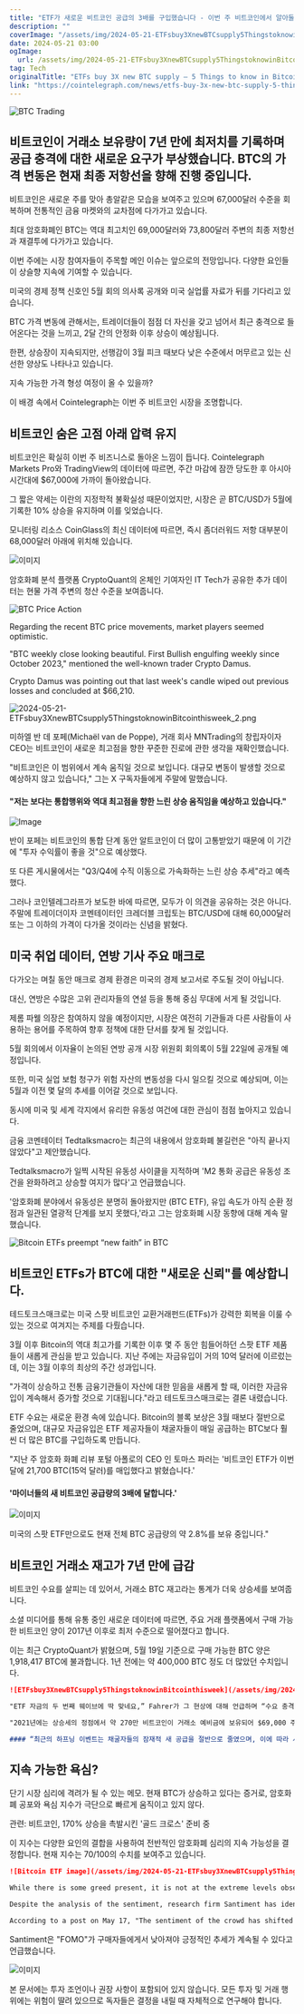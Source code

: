```yaml
---
title: "ETF가 새로운 비트코인 공급의 3배를 구입했습니다 - 이번 주 비트코인에서 알아둘 5가지 사항"
description: ""
coverImage: "/assets/img/2024-05-21-ETFsbuy3XnewBTCsupply5ThingstoknowinBitcointhisweek_thumbnail.png"
date: 2024-05-21 03:00
ogImage: 
  url: /assets/img/2024-05-21-ETFsbuy3XnewBTCsupply5ThingstoknowinBitcointhisweek_thumbnail.png
tag: Tech
originalTitle: "ETFs buy 3X new BTC supply — 5 Things to know in Bitcoin this week"
link: "https://cointelegraph.com/news/etfs-buy-3x-new-btc-supply-5-things-bitcoin-this-week"
---
```



![BTC Trading](/assets/img/2024-05-21-ETFsbuy3XnewBTCsupply5ThingstoknowinBitcointhisweek_thumbnail.png)

## 비트코인이 거래소 보유량이 7년 만에 최저치를 기록하며 공급 충격에 대한 새로운 요구가 부상했습니다. BTC의 가격 변동은 현재 최종 저항선을 향해 진행 중입니다.

비트코인은 새로운 주를 맞아 총알같은 모습을 보여주고 있으며 67,000달러 수준을 회복하며 전통적인 금융 마켓와의 교차점에 다가가고 있습니다.

최대 암호화폐인 BTC는 역대 최고치인 69,000달러와 73,800달러 주변의 최종 저항선과 재결투에 다가가고 있습니다.

<div class="content-ad"></div>

이번 주에는 시장 참여자들이 주목할 메인 이슈는 앞으로의 전망입니다. 다양한 요인들이 상슬향 지속에 기여할 수 있습니다.

미국의 경제 정책 신호인 5월 회의 의사록 공개와 미국 실업률 자료가 뒤를 기다리고 있습니다.

BTC 가격 변동에 관해서는, 트레이더들이 점점 더 자신을 갖고 넘어서 최근 충격으로 들어온다는 것을 느끼고, 2달 간의 안정화 이후 상승이 예상됩니다.

한편, 상승장이 지속되지만, 선행감이 3월 피크 때보다 낮은 수준에서 머무르고 있는 신선한 양상도 나타나고 있습니다.

<div class="content-ad"></div>

지속 가능한 가격 형성 여정이 올 수 있을까?

이 배경 속에서 Cointelegraph는 이번 주 비트코인 시장을 조명합니다.

## 비트코인 숨은 고점 아래 압력 유지

비트코인은 확실히 이번 주 비즈니스로 돌아온 느낌이 듭니다. Cointelegraph Markets Pro와 TradingView의 데이터에 따르면, 주간 마감에 잠깐 당도한 후 아시아 시간대에 $67,000에 가까이 돌아왔습니다.

<div class="content-ad"></div>

그 짧은 약세는 이란의 지정학적 불확실성 때문이었지만, 시장은 곧 BTC/USD가 5월에 기록한 10% 상승을 유지하며 이를 잊었습니다.

모니터링 리소스 CoinGlass의 최신 데이터에 따르면, 즉시 좀더러워드 저항 대부분이 68,000달러 아래에 위치해 있습니다.

![이미지](/assets/img/2024-05-21-ETFsbuy3XnewBTCsupply5ThingstoknowinBitcointhisweek_0.png)

암호화폐 분석 플랫폼 CryptoQuant의 온체인 기여자인 IT Tech가 공유한 추가 데이터는 현물 가격 주변의 청산 수준을 보여줍니다.

<div class="content-ad"></div>

![BTC Price Action](/assets/img/2024-05-21-ETFsbuy3XnewBTCsupply5ThingstoknowinBitcointhisweek_1.png)

Regarding the recent BTC price movements, market players seemed optimistic.

"BTC weekly close looking beautiful. First Bullish engulfing weekly since October 2023," mentioned the well-known trader Crypto Damus.

Crypto Damus was pointing out that last week's candle wiped out previous losses and concluded at $66,210.

<div class="content-ad"></div>

![2024-05-21-ETFsbuy3XnewBTCsupply5ThingstoknowinBitcointhisweek_2.png](/assets/img/2024-05-21-ETFsbuy3XnewBTCsupply5ThingstoknowinBitcointhisweek_2.png)

미하엘 반 데 포페(Michaël van de Poppe), 거래 회사 MNTrading의 창립자이자 CEO는 비트코인이 새로운 최고점을 향한 꾸준한 진로에 관한 생각을 재확인했습니다.

"비트코인은 이 범위에서 계속 움직일 것으로 보입니다. 대규모 변동이 발생할 것으로 예상하지 않고 있습니다," 그는 X 구독자들에게 주말에 말했습니다.

#### "저는 보다는 통합행위와 역대 최고점을 향한 느린 상승 움직임을 예상하고 있습니다."

<div class="content-ad"></div>

![Image](/assets/img/2024-05-21-ETFsbuy3XnewBTCsupply5ThingstoknowinBitcointhisweek_3.png)

반이 포페는 비트코인의 통합 단계 동안 알트코인이 더 많이 고통받았기 때문에 이 기간에 "투자 수익률이 좋을 것"으로 예상했다.

또 다른 게시물에서는 "Q3/Q4에 수직 이동으로 가속화하는 느린 상승 추세"라고 예측했다.

그러나 코인텔레그라프가 보도한 바에 따르면, 모두가 이 의견을 공유하는 것은 아니다. 주말에 트레이더이자 코멘테이터인 크레더블 크립토는 BTC/USD에 대해 60,000달러 또는 그 이하의 가격이 다가올 것이라는 신념을 밝혔다.

<div class="content-ad"></div>

## 미국 취업 데이터, 연방 기사 주요 매크로

다가오는 며칠 동안 매크로 경제 환경은 미국의 경제 보고서로 주도될 것이 아닙니다.

대신, 연방은 수많은 고위 관리자들의 연설 등을 통해 중심 무대에 서게 될 것입니다.

제롬 파웰 의장은 참여하지 않을 예정이지만, 시장은 여전히 기관들과 다른 사람들이 사용하는 용어를 주목하여 향후 정책에 대한 단서를 찾게 될 것입니다.

<div class="content-ad"></div>

5월 회의에서 이자율이 논의된 연방 공개 시장 위원회 회의록이 5월 22일에 공개될 예정입니다.

또한, 미국 실업 보험 청구가 위험 자산의 변동성을 다시 일으킬 것으로 예상되며, 이는 5월과 이전 몇 달의 추세를 이어갈 것으로 보입니다.

동시에 미국 및 세계 각지에서 유리한 유동성 여건에 대한 관심이 점점 높아지고 있습니다.

금융 코멘테이터 Tedtalksmacro는 최근의 내용에서 암호화폐 불길런은 "아직 끝나지 않았다"고 제안했습니다.

<div class="content-ad"></div>

Tedtalksmacro가 일찍 시작된 유동성 사이클을 지적하며 'M2 통화 공급은 유동성 조건을 완화하려고 상승할 여지가 많다'고 언급했습니다.

'암호화폐 분야에서 유동성은 분명히 돌아왔지만 (BTC ETF), 유입 속도가 아직 순환 정점과 일관된 열광적 단계를 보지 못했다,'라고 그는 암호화폐 시장 동향에 대해 계속 말했습니다.

![Bitcoin ETFs preempt “new faith” in BTC](/assets/img/2024-05-21-ETFsbuy3XnewBTCsupply5ThingstoknowinBitcointhisweek_4.png)

## 비트코인 ETFs가 BTC에 대한 "새로운 신뢰"를 예상합니다.

<div class="content-ad"></div>

테드토크스매크로는 미국 스팟 비트코인 교환거래펀드(ETFs)가 강력한 회복을 이룰 수 있는 것으로 여겨지는 주제를 다뤘습니다.

3월 이후 Bitcoin의 역대 최고가를 기록한 이후 몇 주 동안 힘들어하던 스팟 ETF 제품들이 새롭게 관심을 받고 있습니다. 지난 주에는 자금유입이 거의 10억 달러에 이르렀는데, 이는 3월 이후의 최상의 주간 성과입니다.

"가격이 상승하고 전통 금융기관들이 자산에 대한 믿음을 새롭게 할 때, 이러한 자금유입이 계속해서 증가할 것으로 기대됩니다."라고 테드토크스매크로는 결론 내렸습니다.

ETF 수요는 새로운 환경 속에 있습니다. Bitcoin의 블록 보상은 3월 때보다 절반으로 줄었으며, 대규모 자금유입은 ETF 제공자들이 채굴자들이 매일 공급하는 BTC보다 훨씬 더 많은 BTC를 구입하도록 만듭니다.

<div class="content-ad"></div>

"지난 주 암호화 화폐 리뷰 포털 아폴로의 CEO 인 토마스 파러는 '비트코인 ETF가 이번 달에 21,700 BTC(15억 달러)를 매입했다고 밝혔습니다.'

#### '마이너들의 새 비트코인 공급량의 3배에 달합니다.'

![이미지](/assets/img/2024-05-21-ETFsbuy3XnewBTCsupply5ThingstoknowinBitcointhisweek_5.png)

미국의 스팟 ETF만으로도 현재 전체 BTC 공급량의 약 2.8%를 보유 중입니다."

<div class="content-ad"></div>

## 비트코인 거래소 재고가 7년 만에 급감

비트코인 수요를 살피는 데 있어서, 거래소 BTC 재고라는 통계가 더욱 상승세를 보여줍니다.

소셜 미디어를 통해 유통 중인 새로운 데이터에 따르면, 주요 거래 플랫폼에서 구매 가능한 비트코인 양이 2017년 이후로 최저 수준으로 떨어졌다고 합니다.

이는 최근 CryptoQuant가 밝혔으며, 5월 19일 기준으로 구매 가능한 BTC 양은 1,918,417 BTC에 불과합니다. 1년 전에는 약 400,000 BTC 정도 더 많았던 수치입니다.

<div class="content-ad"></div>

```markdown
![ETFsbuy3XnewBTCsupply5ThingstoknowinBitcointhisweek](/assets/img/2024-05-21-ETFsbuy3XnewBTCsupply5ThingstoknowinBitcointhisweek_6.png)

"ETF 자금의 두 번째 웨이브에 딱 맞네요,” Fahrer가 그 현상에 대해 언급하며 “수요 충격”과 “비탄력적 공급”의 조합에 주목했습니다.

"2021년에는 상승세의 정점에서 약 270만 비트코인이 거래소 예비금에 보유되어 $69,000 주변에서 거래되었습니다. 세 사년 뒤, 예비금은 약 200만 비트코인으로 감소했지만 거래 가격은 역사적인 최고점에 접근하고 있다," 그 동안 CryptoQuant의 기여 분석가가 지난 주의 Quicktake 시장 업데이트 중 하나에서 썼습니다.

#### “최근의 하프닝 이벤트는 채굴자들의 잠재적 새 공급을 절반으로 줄였으며, 이에 따라 시장에 새 비트코인이 판매를 통해 진입할 가능성이 크게 감소했습니다. 이러한 역학을 고려하면 비트코인에 대한 곰세력 입장을 유지하는 것이 어려워집니다.”
```

<div class="content-ad"></div>

## 지속 가능한 욕심?

단기 시장 심리에 격려가 될 수 있는 메모. 현재 BTC가 상승하고 있다는 증거로, 암호화폐 공포와 욕심 지수가 극단으로 빠르게 움직이고 있지 않다.

관련: 비트코인, 170% 상승을 촉발시킨 '골드 크로스' 준비 중

이 지수는 다양한 요인의 결합을 사용하여 전반적인 암호화폐 심리의 지속 가능성을 결정합니다. 현재 지수는 70/100의 수치를 보여주고 있습니다.

<div class="content-ad"></div>

```markdown
![Bitcoin ETF image](/assets/img/2024-05-21-ETFsbuy3XnewBTCsupply5ThingstoknowinBitcointhisweek_7.png)

While there is some greed present, it is not at the extreme levels observed during Bitcoin's previous peak in March, when the greed level reached 90 out of 100.

Despite the analysis of the sentiment, research firm Santiment has identified the most optimistic sentiment towards Bitcoin since January.

According to a post on May 17, "The sentiment of the crowd has shifted towards Bitcoin following the unexpected surge above $66K on Wednesday (now surpassing $67.2K)." 
```

<div class="content-ad"></div>

Santiment은 "FOMO"가 구매자들에게서 낮아져야 긍정적인 추세가 계속될 수 있다고 언급했습니다.

![이미지](/assets/img/2024-05-21-ETFsbuy3XnewBTCsupply5ThingstoknowinBitcointhisweek_8.png)

본 문서에는 투자 조언이나 권장 사항이 포함되어 있지 않습니다. 모든 투자 및 거래 행위에는 위험이 딸려 있으므로 독자들은 결정을 내릴 때 자체적으로 연구해야 합니다.